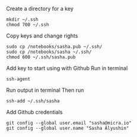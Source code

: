 
Create a directory for a key
```
mkdir ~/.ssh
chmod 700 ~/.ssh
```
Copy keys and change rights
```
sudo cp /notebooks/sasha.pub ~/.ssh/
sudo cp /notebooks/sasha ~/.ssh/
chmod 600 ~/.ssh/sasha.pub
```
Add key to start using with Github
Run in terminal
```
ssh-agent
```
Run output in terminal
Then run
```
ssh-add ~/.ssh/sasha
```
Add Github credentials
```
git config --global user.email "sasha@micra.io"
git config --global user.name "Sasha Alyushin"
```